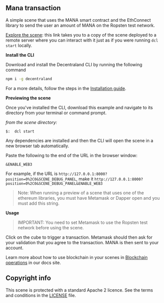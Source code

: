## Mana transaction

A simple scene that uses the MANA smart contract and the EthConnect library to send the user an amount of MANA on the Ropsten test network.


[Explore the scene](https://mana-transaction-jfsdmqqnmp.now.sh): this link takes you to a copy of the scene deployed to a remote server where you can interact with it just as if you were running `dcl start` locally.

**Install the CLI**

Download and install the Decentraland CLI by running the following command

```bash
npm i -g decentraland
```

For a more details, follow the steps in the [Installation guide](https://docs.decentraland.org/documentation/installation-guide/).


**Previewing the scene**

Once you've installed the CLI, download this example and navigate to its directory from your terminal or command prompt.

_from the scene directory:_

```
$:  dcl start
```

Any dependencies are installed and then the CLI will open the scene in a new browser tab automatically.

Paste the following to the end of the URL in the browser window:

```
&ENABLE_WEB3
```

For example, if the URL is `http://127.0.0.1:8000?position=0%2C0&SCENE_DEBUG_PANEL`, make it `http://127.0.0.1:8000?position=0%2C0&SCENE_DEBUG_PANEL&ENABLE_WEB3`

> Note: When running a preview of a scene that uses one of the ethereum libraries, you must have Metamask or Dapper open and you must add this string.

**Usage**

> IMPORTANT: You need to set Metamask to use the Ropsten test network before using the scene.

Click on the cube to trigger a transaction. Metamask should then ask for your validation that you agree to the transaction. MANA is then sent to your account.

Learn more about how to use blockchain in your scenes in [Blockchain operations](https://docs.decentraland.org/blockchain-interactions/scene-blockchain-operations/) in our docs site.


## Copyright info

This scene is protected with a standard Apache 2 licence. See the terms and conditions in the [LICENSE](/LICENSE) file.
